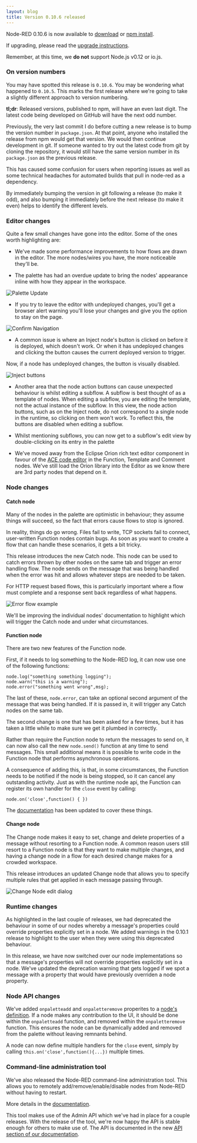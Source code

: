 ```yaml
---
layout: blog
title: Version 0.10.6 released
---
```


Node-RED 0.10.6 is now available to [download](https://github.com/node-red/node-red/archive/0.10.6.zip) or [npm install](https://npmjs.org/package/node-red).

If upgrading, please read the [upgrade instructions](http://nodered.org/docs/getting-started/upgrading.html).

Remember, at this time, we **do not** support Node.js v0.12 or io.js.

### On version numbers

You may have spotted this release is `0.10.6`. You may be wondering what happened to `0.10.5`. This marks the first release where we're going to take a slightly different approach to version numbering.

**tl;dr**: Released versions, published to npm, will have an even last digit. The latest code being developed on GitHub will have the next odd number.

Previously, the very last commit I do before cutting a new release is to bump the version number in `package.json`. At that point, anyone who installed the release from npm would get that version. We would then continue development in git. If someone wanted to try out the latest code from git by cloning the repository, it would still have the same version number in its `package.json` as the previous release.

This has caused some confusion for users when reporting issues as well as some technical headaches for automated builds that pull in node-red as a dependency.

By immediately bumping the version in git following a release (to make it odd), and also bumping it immediately before the next release (to make it even) helps to identify the different levels.

### Editor changes

Quite a few small changes have gone into the editor. Some of the ones worth highlighting are:

 - We've made some performance improvements to how flows are drawn in the editor. The more nodes/wires you have, the more noticeable they'll be.
 
 - The palette has had an overdue update to bring the nodes' appearance inline with how they appear in the workspace.
 
 ![Palette Update](/blog/content/images/2015/Mar/Selection_164.png)

 - If you try to leave the editor with undeployed changes, you'll get a browser alert warning you'll lose your changes and give you the option to stay on the page.
 
 ![Confirm Navigation](/blog/content/images/2015/Mar/Selection_165.png)
 

 - A common issue is where an Inject node's button is clicked on before it is deployed, which doesn't work. Or when it has undeployed changes and clicking the button causes the current deployed version to trigger.
 
 Now, if a node has undeployed changes, the button is visually disabled.
 
 ![Inject buttons](/blog/content/images/2015/Mar/Selection_166.png)

 - Another area that the node action buttons can cause unexpected behaviour is whilst editing a subflow. A subflow is best thought of as a template of nodes. When editing a subflow, you are editing the template, not the actual instance of the subflow. In this view, the node action buttons, such as on the Inject node, do not correspond to a single node in the runtime, so clicking on them won't work. To reflect this, the buttons are disabled when editing a subflow.

 - Whilst mentioning subflows, you can now get to a subflow's edit view by double-clicking on its entry in the palette
 
 - We've moved away from the Eclipse Orion rich text editor component in favour of the [ACE code editor](http://ace.c9.io/) in the Function, Template and Comment nodes. We've still load the Orion library into the Editor as we know there are 3rd party nodes that depend on it.
 
### Node changes

#### Catch node

Many of the nodes in the palette are optimistic in behaviour; they assume things will succeed, so the fact that errors cause flows to stop is ignored.

In reality, things do go wrong. Files fail to write, TCP sockets fail to connect, user-written Function nodes contain bugs. As soon as you want to create a flow that can handle these scenarios, it gets a bit tricky.

This release introduces the new Catch node. This node can be used to catch errors thrown by other nodes on the same tab and trigger an error handling flow. The node sends on the message that was being handled when the error was hit and allows whatever steps are needed to be taken.

For HTTP request based flows, this is particularly important where a flow must complete and a response sent back regardless of what happens.

![Error flow example](/blog/content/images/2015/Mar/Selection_168.png)

We'll be improving the individual nodes' documentation to highlight which will trigger the Catch node and under what circumstances.

#### Function node

There are two new features of the Function node.

First, if it needs to log something to the Node-RED log, it can now use one of the following functions:

    node.log("something something logging");
    node.warn("this is a warning");
    node.error("something went wrong",msg);

The last of these, `node.error`, can take an optional second argument of the message that was being handled. If it is passed in, it will trigger any Catch nodes on the same tab.

The second change is one that has been asked for a few times, but it has taken a little while to make sure we get it plumbed in correctly.

Rather than require the Function node to return the messages to send on, it can now also call the new `node.send()` function at any time to send messages. This small additional means it is possible to write code in the Function node that performs asynchronous operations.

A consequence of adding this, is that, in some circumstances, the Function needs to be notified if the node is being stopped, so it can cancel any outstanding activity. Just as with the runtime node api, the Function can register its own handler for the `close` event by calling:

    node.on('close',function() { })

The [documentation](http://nodered.org/docs/writing-functions.html) has been updated to cover these things.



#### Change node

The Change node makes it easy to set, change and delete properties of a message without resorting to a Function node. A common reason users still resort to a Function node is that they want to make multiple changes, and having a change node in a flow for each desired change makes for a crowded workspace.

This release introduces an updated Change node that allows you to specify multiple rules that get applied in each message passing through.

![Change Node edit dialog](/blog/content/images/2015/Mar/Selection_169.png)


### Runtime changes

As highlighted in the last couple of releases, we had deprecated the behaviour in some of our nodes whereby a message's properties could override properties explicitly set in a node. We added warnings in the 0.10.1 release to highlight to the user when they were using this deprecated behaviour.

In this release, we have now switched over our node implementations so that a message's properties will not override properties explicitly set in a node. We've updated the deprecation warning that gets logged if we spot a message with a property that would have previously overriden a node property.

### Node API changes

We've added `onpaletteadd` and `onpaletteremove` properites to a [node's definition](http://nodered.org/docs/creating-nodes/node-html.html#node-definition). If a node makes any contribution to the UI, it should be done within the `onpaletteadd` function, and removed within the `onpaletteremove` function. This ensures the node can be dynamically added and removed from the palette without leaving remnants behind.

A node can now define multiple handlers for the `close` event, simply by calling `this.on('close',function(){...})` multiple times.

### Command-line administration tool

We've also released the Node-RED command-line administration tool. This allows you to remotely add/remove/enable/disable nodes from Node-RED without having to restart.

More details in the [documentation](http://nodered.org/docs/node-red-admin.html).

This tool makes use of the Admin API which we've had in place for a couple releases. With the release of the tool, we're now happy the API is stable enough for others to make use of. The API is documented in the new [API section of our documentation](http://nodered.org/docs/api/index.html).

